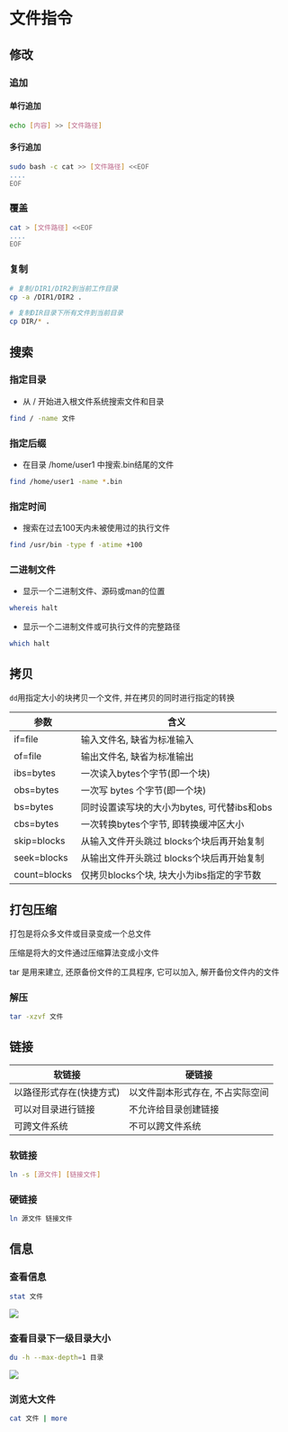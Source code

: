 <!--
 * @Description: 
 * @Version: 1.0
 * @Author: DaLao
 * @Email: dalao@xxx.com
 * @Date: 2021-01-16 17:59:34
 * @LastEditors: dalao
 * @LastEditTime: 2023-04-05 02:09:42
-->

# 文件指令


## 修改


### 追加

#### 单行追加

```sh
echo [内容] >> [文件路径]
```


#### 多行追加

```sh
sudo bash -c cat >> [文件路径] <<EOF
....
EOF
```


### 覆盖

```sh
cat > [文件路径] <<EOF
....
EOF
```



### 复制

```sh
# 复制/DIR1/DIR2到当前工作目录
cp -a /DIR1/DIR2 .

# 复制DIR目录下所有文件到当前目录
cp DIR/* .
```



## 搜索


### 指定目录

- 从 / 开始进入根文件系统搜索文件和目录

```sh
find / -name 文件
```


### 指定后缀

- 在目录 /home/user1 中搜索.bin结尾的文件

```sh
find /home/user1 -name *.bin
```


### 指定时间

- 搜索在过去100天内未被使用过的执行文件

```sh 
find /usr/bin -type f -atime +100
```


### 二进制文件

- 显示一个二进制文件、源码或man的位置

```sh
whereis halt
```


- 显示一个二进制文件或可执行文件的完整路径

```sh
which halt
```


## 拷贝


`dd`用指定大小的块拷贝一个文件, 并在拷贝的同时进行指定的转换

| 参数         | 含义                                        |
| ------------ | ------------------------------------------- |
| if=file      | 输入文件名, 缺省为标准输入                  |
| of=file      | 输出文件名, 缺省为标准输出                  |
| ibs=bytes    | 一次读入bytes个字节(即一个块)               |
| obs=bytes    | 一次写 bytes 个字节(即一个块)               |
| bs=bytes     | 同时设置读写块的大小为bytes, 可代替ibs和obs |
| cbs=bytes    | 一次转换bytes个字节, 即转换缓冲区大小       |
| skip=blocks  | 从输入文件开头跳过 blocks个块后再开始复制   |
| seek=blocks  | 从输出文件开头跳过 blocks个块后再开始复制   |
| count=blocks | 仅拷贝blocks个块, 块大小为ibs指定的字节数   |



## 打包压缩


打包是将众多文件或目录变成一个总文件

压缩是将大的文件通过压缩算法变成小文件

tar 是用来建立, 还原备份文件的工具程序, 它可以加入, 解开备份文件内的文件


### 解压

```sh
tar -xzvf 文件
```


## 链接


| 软链接                   | 硬链接                           |
| ------------------------ | -------------------------------- |
| 以路径形式存在(快捷方式) | 以文件副本形式存在, 不占实际空间 |
| 可以对目录进行链接       | 不允许给目录创建链接             |
| 可跨文件系统             | 不可以跨文件系统                 |

### 软链接

```sh
ln -s [源文件] [链接文件] 
```

### 硬链接

```sh
ln 源文件 链接文件 
```



## 信息


### 查看信息

```sh
stat 文件
```

![](https://cdn.hurra.ltd/img/20220103004731.png)


### 查看目录下一级目录大小

```sh
du -h --max-depth=1 目录
```

![](https://cdn.hurra.ltd/img/20220103004907.png)


### 浏览大文件

```sh
cat 文件 | more
```